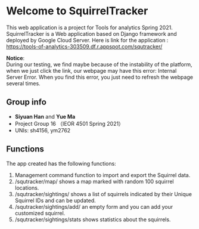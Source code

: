 # Welcome to SquirrelTracker
  
 This web application is a project for Tools for analytics Spring 2021. SquirrelTracker is a Web application based on Django framework and  deployed by Google Cloud Server. Here is link for the application : https://tools-of-analytics-303509.df.r.appspot.com/squtracker/  
   
 **Notice**:  
 During our testing, we find maybe because of the instability of the platform, when we just click the link, our webpage may have this error: Internal Server Error.
 When you find this error, you just need to refresh the webpage several times.


## Group info
-    **Siyuan Han** and **Yue Ma**
-    Project Group 16 （IEOR 4501 Spring 2021）
-    UNIs: sh4156, ym2762

## Functions

The app created has the following functions:
1.  Management command function to import and export the Squirrel data.
2.  /squtracker/map/ shows a map marked with random 100 squirrel locations.
3.  /squtracker/sightings/ shows a list of squirrels indicated by their Unique Squirrel IDs and can be updated.
4.  /squtracker/sightings/add/ an empty form and you can add your customized squirrel.
5.  /squtracker/sightings/stats shows statistics about the squirrels.
